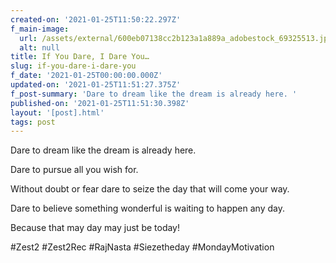 ```yaml
---
created-on: '2021-01-25T11:50:22.297Z'
f_main-image:
  url: /assets/external/600eb07138cc2b123a1a889a_adobestock_69325513.jpeg
  alt: null
title: If You Dare, I Dare You…
slug: if-you-dare-i-dare-you
f_date: '2021-01-25T00:00:00.000Z'
updated-on: '2021-01-25T11:51:27.375Z'
f_post-summary: 'Dare to dream like the dream is already here. '
published-on: '2021-01-25T11:51:30.398Z'
layout: '[post].html'
tags: post
---
```


Dare to dream like the dream is already here.

Dare to pursue all you wish for.

Without doubt or fear dare to seize the day that will come your way.

Dare to believe something wonderful is waiting to happen any day.

Because that may day may just be today!

#Zest2 #Zest2Rec #RajNasta #Siezetheday #MondayMotivation

‍
